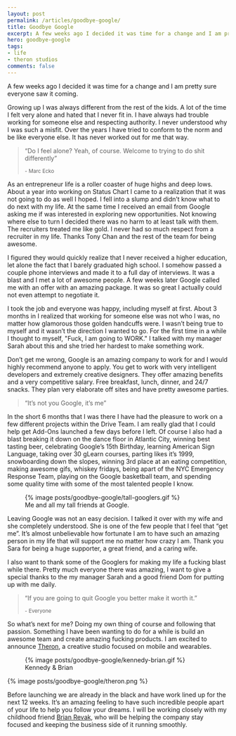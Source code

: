 ```yaml
---
layout: post
permalink: /articles/goodbye-google/
title: Goodbye Google
excerpt: A few weeks ago I decided it was time for a change and I am pretty sure everyone saw it coming.
hero: goodbye-google
tags:
- life
- theron studios
comments: false
---
```


<p>A few weeks ago I decided it was time for a change and I am pretty sure everyone saw it coming.</p>
<p>Growing up I was always different from the rest of the kids. A lot of the time I felt very alone and hated that I never fit in. I have always had trouble working for someone else and respecting authority. I never understood why I was such a misfit. Over the years I have tried to conform to the norm and be like everyone else. It has never worked out for me that way.</p>

<blockquote>
<p>&ldquo;Do I feel alone? Yeah, of course. Welcome to trying to do shit differently&rdquo;</p>
<small>- Marc Ecko</small>
</blockquote>

<p>As an entrepreneur life is a roller coaster of huge highs and deep lows. About a year into working on Status Chart I came to a realization that it was not going to do as well I hoped. I fell into a slump and didn’t know what to do next with my life. At the same time I received an email from Google asking me if was interested in exploring new opportunities. Not knowing where else to turn I decided there was no harm to at least talk with them. The recruiters treated me like gold. I never had so much respect from a recruiter in my life. Thanks Tony Chan and the rest of the team for being awesome.</p>
<p>I figured they would quickly realize that I never received a higher education, let alone the fact that I barely graduated high school. I somehow passed a couple phone interviews and made it to a full day of interviews. It was a blast and I met a lot of awesome people. A few weeks later Google called me with an offer with an amazing package. It was so great I actually could not even attempt to negotiate it.</p>
<p>I took the job and everyone was happy, including myself at first. About 3 months in I realized that working for someone else was not who I was, no matter how glamorous those golden handcuffs were. I wasn’t being true to myself and it wasn’t the direction I wanted to go. For the first time in a while I thought to myself, "Fuck, I am going to WORK." I talked with my manager Sarah about this and she tried her hardest to make something work.</p>
<p>Don’t get me wrong, Google is an amazing company to work for and I would highly recommend anyone to apply. You get to work with very intelligent developers and extremely creative designers. They offer amazing benefits and a very competitive salary. Free breakfast, lunch, dinner, and 24/7 snacks. They plan very elaborate off sites and have pretty awesome parties.</p>

<blockquote>
<p>&ldquo;It’s not you Google, it’s me&rdquo;</p>
</blockquote>

<p>In the short 6 months that I was there I have had the pleasure to work on a few different projects within the Drive Team. I am really glad that I could help get Add-Ons launched a few days before I left. Of course I also had a blast breaking it down on the dance floor in Atlantic City, winning best tasting beer, celebrating Google’s 15th Birthday, learning American Sign Language, taking over 30 gLearn courses, parting likes it’s 1999, snowboarding down the slopes, winning 3rd place at an eating competition, making awesome gifs, whiskey fridays, being apart of the NYC Emergency Response Team, playing on the Google basketball team, and spending some quality time with some of the most talented people I know.</p>

<figure class="center">
{% image posts/goodbye-google/tall-googlers.gif %}
<figcaption>Me and all my tall friends at Google.</figcaption>
</figure>

<p>Leaving Google was not an easy decision. I talked it over with my wife and she completely understood. She is one of the few people that I feel that “get me”. It’s almost unbelievable how fortunate I am to have such an amazing person in my life that will support me no matter how crazy I am. Thank you Sara for being a huge supporter, a great friend, and a caring wife.</p>
<p>I also want to thank some of the Googlers for making my life a fucking blast while there. Pretty much everyone there was amazing, I want to give a special thanks to the my manager Sarah and a good friend Dom for putting up with me daily.</p>

<blockquote>
<p>&ldquo;If you are going to quit Google you better make it worth it.&rdquo;</p>
<small>- Everyone</small>
</blockquote>

<p>So what’s next for me? Doing my own thing of course and following that passion. Something I have been wanting to do for a while is build an awesome team and create amazing fucking products. I am excited to announce <a href="http://theronstudios.com/">Theron</a>, a creative studio focused on mobile and wearables.</p>

<figure>
{% image posts/goodbye-google/kennedy-brian.gif %}
<figcaption>Kennedy &amp; Brian</figcaption>
</figure>

{% image posts/goodbye-google/theron.png %}

<p>Before launching we are already in the black and have work lined up for the next 12 weeks. It’s an amazing feeling to have such incredible people apart of your life to help you follow your dreams. I will be working closely with my childhood friend <a href="https://twitter.com/btrevak">Brian Revak</a>, who will be helping the company stay focused and keeping the business side of it running smoothly.</p>

<!-- <h4>Please join us along our journey. Visit our site <a href="http://theronstudios.com/">theronstudios.com</a> and follow us on Twitter <a href="https://twitter.com/theronstudio">@theronstudio</a>.</h4> -->
